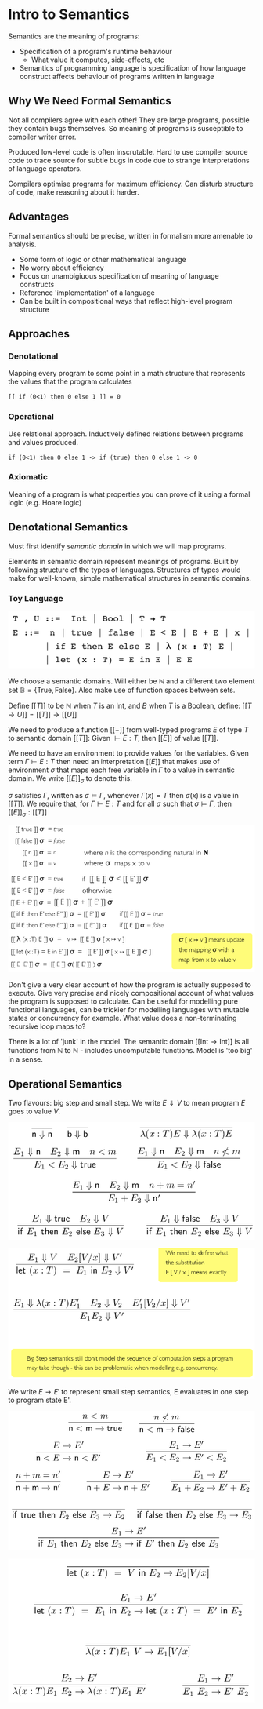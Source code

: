 # Intro to Semantics

Semantics are the meaning of programs:

* Specification of a program's runtime behaviour
  * What value it computes, side-effects, etc
* Semantics of programming language is specification of how language construct affects behaviour of programs written in language

## Why We Need Formal Semantics

Not all compilers agree with each other! They are large programs, possible they contain bugs themselves. So meaning of programs is susceptible to compiler writer error.

Produced low-level code is often inscrutable. Hard to use compiler source code to trace source for subtle bugs in code due to strange interpretations of language operators.

Compilers optimise programs for maximum efficiency. Can disturb structure of code, make reasoning about it harder.

## Advantages

Formal semantics should be precise, written in formalism more amenable to analysis.

* Some form of logic or other mathematical language
* No worry about efficiency
* Focus on unambigiuous specification of meaning of language constructs
* Reference 'implementation' of a language
* Can be built in compositional ways that reflect high-level program structure

## Approaches

### Denotational

Mapping every program to some point in a math structure that represents the values that the program calculates

```
[[ if (0<1) then 0 else 1 ]] = 0
```

### Operational

Use relational approach. Inductively defined relations between programs and values produced.

```
if (0<1) then 0 else 1 -> if (true) then 0 else 1 -> 0
```

### Axiomatic

Meaning of a program is what properties you can prove of it using a formal logic (e.g. Hoare logic)

## Denotational Semantics

Must first identify *semantic domain* in which we will map programs.

Elements in semantic domain represent meanings of programs. Built by following structure of the types of languages. Structures of types would make for well-known, simple mathematical structures in semantic domains.

### Toy Language

![](Semantics1.png)

We choose a semantic domains. Will either be $\mathbb{N}$ and a different two element set $\mathbb{B}=\{\text{True},\text{False}\}$. Also make use of function spaces between sets.

Define $[[T]]$ to be $\mathbb{N}$ when $T$ is an Int, and $B$ when $T$ is a Boolean, define:
$[[T \rightarrow U]]=[[T]] \rightarrow [[U]]$

We need to produce a function $[[-]]$ from well-typed programs $E$ of type $T$ to semantic domain $[[T]]$:
Given $\vdash E : T$, then $[[E]]$ of value $[[T]]$.

We need to have an environment to provide values for the variables.
Given term $\Gamma \vdash E : T$ then need an interpretation $[[E]]$ that makes use of environment $\sigma$ that maps each free variable in $\Gamma$ to a value in semantic domain.
We write $[[E]]_\sigma$ to denote this.

$\sigma$ satisfies $\Gamma$, written as $\sigma \models \Gamma$, whenever $\Gamma (x) = T$ then $\sigma(x)$ is a value in $[[T]]$.
We require that, for $\Gamma \vdash E : T$ and for all $\sigma$ such that $\sigma \models \Gamma$, then $[[E]]_\sigma : [[T]]$

![](Semantics2.png)

Don't give a very clear account of how the program is actually supposed to execute.
Give very precise and nicely compositional account of what values the program is supposed to calculate.
Can be useful for modelling pure functional languages, can be trickier for modelling languages with mutable states or concurrency for example.
What value does a non-terminating recursive loop maps to?

There is a lot of 'junk' in the model. The semantic domain $[[\text{Int} \rightarrow \text{Int}]]$ is all functions from $\mathbb{N}$ to $\mathbb{N}$ - includes uncomputable functions. Model is 'too big' in a sense.

## Operational Semantics

Two flavours: big step and small step.
We write $E \Downarrow V$ to mean program $E$ goes to value $V$.

![](Semantics3.png)

![](Semantics4.png)

We write $E \rightarrow E'$ to represent small step semantics, E evaluates in one step to program state E'.

![](Semantics5.png)

![](Semantics6.png)

